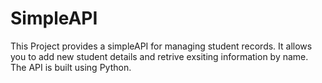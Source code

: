 # SimpleAPI
  This Project provides a simpleAPI for managing student records. It allows you to add new student details and retrive exsiting information by name. 
  The API is built using Python.
